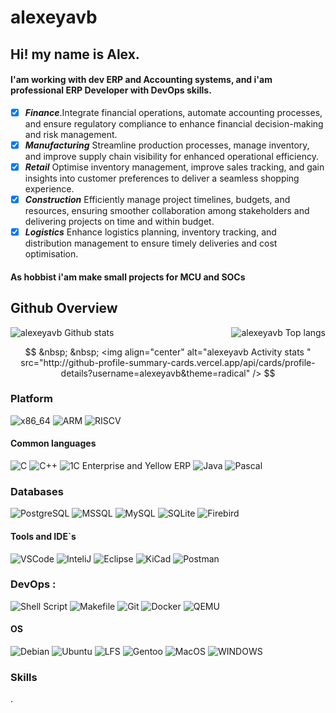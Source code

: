 # alexeyavb
## Hi! my name is Alex.<br>
#### I'am working with dev ERP and Accounting systems, and i'am professional ERP Developer with DevOps skills.

- [x] ***Finance***.Integrate financial operations, automate accounting processes, and ensure regulatory compliance to enhance financial decision-making and risk management. 
- [x] ***Manufacturing*** Streamline production processes, manage inventory, and improve supply chain visibility for enhanced operational efficiency. 
- [x] ***Retail*** Optimise inventory management, improve sales tracking, and gain insights into customer preferences to deliver a seamless shopping experience. 
- [x] ***Construction*** Efficiently manage project timelines, budgets, and resources, ensuring smoother collaboration among stakeholders and delivering projects on time and within budget.
- [x] ***Logistics*** Enhance logistics planning, inventory tracking, and distribution management to ensure timely deliveries and cost optimisation. 

#### As hobbist i'am make small projects for MCU and SOCs
## Github Overview
<img align="left" alt="alexeyavb Github stats" src="https://github-readme-stats.vercel.app/api?username=alexeyavb&show_icons=true&theme=radical" />	&nbsp;
<img align="right" alt="alexeyavb Top langs " src="https://github-readme-stats.vercel.app/api/top-langs/?username=alexeyavb&hide=javascript,html,css,CMake,Python,Batchfile&theme=radical&layout=compact" />	&nbsp;

$$ &nbsp; &nbsp; <img align="center" alt="alexeyavb Activity stats " src="http://github-profile-summary-cards.vercel.app/api/cards/profile-details?username=alexeyavb&theme=radical" /> $$

### Platform
![x86_64](https://img.shields.io/badge/x86_64-F96430?style=for-the-badge&logo=intel&logoColor=white)
![ARM](https://img.shields.io/badge/ARM-B94410?style=for-the-badge&logo=arm&logoColor=white)
![RISCV](https://img.shields.io/badge/RISCV-B94410?style=for-the-badge&logo=riscv&logoColor=white)
#### Common languages
![C](https://custom-icon-badges.herokuapp.com/badge/C-03599C.svg?style=for-the-badge&logo=c-in-hexagon&logoColor=white)
![C++](https://custom-icon-badges.herokuapp.com/badge/C++-9C033A.svg?style=for-the-badge&logo=cpp2&logoColor=white)
![1C Enterprise and Yellow ERP](https://img.shields.io/badge/1C_Enterprise-eac54f?style=for-the-badge&logo=openjdk&logoColor=red)
![Java](https://img.shields.io/badge/Java-0a0f4f?style=for-the-badge&logo=openjdk&logoColor=blue)
![Pascal](https://img.shields.io/badge/Pascal-4ac94f?style=for-the-badge&logo=delphi&logoColor=blue)	&nbsp;

### Databases
![PostgreSQL](https://img.shields.io/badge/PostgreSQL-4EA9FB?style=for-the-badge&logo=mongodb&logoColor=white)
![MSSQL](https://img.shields.io/badge/MSSQL-AE090B?style=for-the-badge&logo=mssql&logoColor=whgite)
![MySQL](https://img.shields.io/badge/MySQL-E00C04?style=for-the-badge&logo=mysql&logoColor=black)
![SQLite](https://img.shields.io/badge/SQLite-4E596B?style=for-the-badge&logo=sqlite&logoColor=white)
![Firebird](https://img.shields.io/badge/Firebird-0E094B?style=for-the-badge&logo=firebird&logoColor=white)

#### Tools and IDE`s
![VSCode](https://img.shields.io/badge/VS_Code-0078D4?style=for-the-badge&logo=visual%20studio%20code&logoColor=white)
![InteliJ](https://img.shields.io/badge/IntelliJ_IDEA-000000.svg?style=for-the-badge&logo=intellij-idea&logoColor=white)
![Eclipse](https://img.shields.io/badge/Eclipse-6C6CB7?style=for-the-badge&logo=eclipse&logoColor=white)
![KiCad](https://img.shields.io/badge/KiCAD-6E6ED7?style=for-the-badge&logo=kicad&logoColor=white)
![Postman](https://img.shields.io/badge/Postman-FF6C37?style=for-the-badge&logo=postman&logoColor=white)

### DevOps  ️:
![Shell Script](https://img.shields.io/badge/Shell_Script-121011?style=for-the-badge&logo=gnu-bash&logoColor=white)
![Makefile](https://img.shields.io/badge/Makefile-E44C30?style=for-the-badge&logo=make&logoColor=white)
![Git](https://img.shields.io/badge/GIT-E44C30?style=for-the-badge&logo=git&logoColor=white)
![Docker](https://img.shields.io/badge/Docker-0F0FFA?style=for-the-badge&logo=docker&logoColor=white)
![QEMU](https://img.shields.io/badge/Qemu-EFEC57?style=for-the-badge&logo=qemu&logoColor=black)

#### OS
![Debian](https://img.shields.io/badge/Debian-F96430?style=for-the-badge&logo=debian&logoColor=white)
![Ubuntu](https://img.shields.io/badge/Ubuntu-B94410?style=for-the-badge&logo=ubuntu&logoColor=white)
![LFS](https://img.shields.io/badge/LFS-44B910?style=for-the-badge&logo=linux&logoColor=white)
![Gentoo](https://img.shields.io/badge/Gentoo-6C6CB8?style=for-the-badge&logo=gentoo&logoColor=white)
![MacOS](https://img.shields.io/badge/MacOS-ABABAB?style=for-the-badge&logo=macos&logoColor=black)
![WINDOWS](https://img.shields.io/badge/Windows%20NT4..11-070756?style=for-the-badge&logo=wndowsnt&logoColor=white)

### Skills
.
